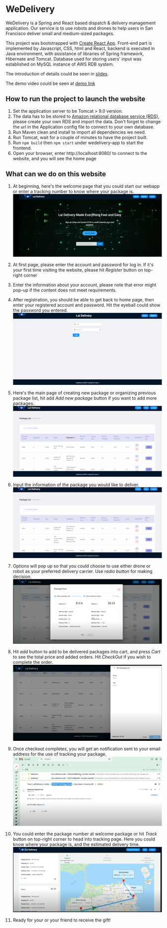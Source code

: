 # WeDelivery
WeDelivery is a Spring and React based dispatch & delivery management application. Our service is to use robots and drones to help users in San Francisco deliver small and medium-sized packages.

This project was bootstrapped with [Create React App](https://github.com/facebook/create-react-app). Front-end part is implemented by Javascript, CSS, html and React, backend is executed in Java environment, with assistance of libraries of Spring framework, Hibernate and Tomcat. Database used for storing users' input was established on MySQL instance of AWS RDB system.

The introduction of details could be seen in [slides](https://github.com/Leluth/WeDelivery/blob/main/images/LaiDelivery%201.0%20Demo.pdf).

The demo video could be seen at [demo link](https://www.youtube.com/watch?time_continue=1&v=04vbk0RKcxw&feature=emb_title)


## How to run the project to launch the website
1. Set the application server to be Tomcat > 9.0 version.
3. The data has to be stored to [Amazon relational database service (RDS)](https://aws.amazon.com/rds/), please create your own RDS and import the data. Don't forget to change the url in the Application config file to connect to your own database.
4. Run Maven clean and install to import all dependencies we need.
5. Run Tomcat, wait for a couple of minutes to have the project built.
6. Run ```npm build``` then ```npm start``` under wedelivery-app to start the frontend.
7. Open your browser, enter http://localhost:8080/ to connect to the website, and you will see the home page

## What can we do on this website
1. At beginning, here's the welcome page that you could start our webapp or enter a tracking number to know where your package is.![welcome](images/welcome.png)

2. At first page, please enter the account and password for log in. If it's your first time visiting the website, please hit *Register* button on top-right corner

2. Enter the information about your account, please note that error might pop-up if the content does not meet requirements.

3. After registration, you should be able to get back to home page, then enter your registered account and password. Hit the eyeball could show the password you entered.
![register&login](images/login.gif)

4. Here's the main page of creating new package or organizing previous package list, hit add *Add new package* button if you want to add more packages.
![packagelist](images/packagelist.gif)

5. Input the information of the package you would like to deliver.
![packageinput](images/package_input.gif)

6. Options will pop up so that you could choose to use either drone or robot as your preferred delivery carrier. Use *radio button* for making decision.
![options](images/options.png)

7. Hit *add* button to add to be delivered packages into cart, and press *Cart* to see the total price and added orders. Hit *CheckOut* if you wish to complete the order.
![checkout](images/checkout.png)

8. Once checkout completes, you will get an notification sent to your email address for the use of tracking your package. 
![mail](images/notification.png)

9. You could enter the package number at welcome package or hit *Track* button on top-right corner to head into tracking page. Here you could know where your package is, and the estimated delivery time.
![track](images/tracking.png)

10. Ready for your or your friend to receive the gift!